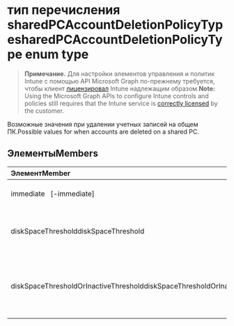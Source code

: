 # <a name="sharedpcaccountdeletionpolicytype-enum-type"></a><span data-ttu-id="a3df7-101">тип перечисления sharedPCAccountDeletionPolicyType</span><span class="sxs-lookup"><span data-stu-id="a3df7-101">sharedPCAccountDeletionPolicyType enum type</span></span>

> <span data-ttu-id="a3df7-102">**Примечание.** Для настройки элементов управления и политик Intune с помощью API Microsoft Graph по-прежнему требуется, чтобы клиент [лицензировал](https://go.microsoft.com/fwlink/?linkid=839381) Intune надлежащим образом.</span><span class="sxs-lookup"><span data-stu-id="a3df7-102">**Note:** Using the Microsoft Graph APIs to configure Intune controls and policies still requires that the Intune service is [correctly licensed](https://go.microsoft.com/fwlink/?linkid=839381) by the customer.</span></span>

<span data-ttu-id="a3df7-103">Возможные значения при удалении учетных записей на общем ПК.</span><span class="sxs-lookup"><span data-stu-id="a3df7-103">Possible values for when accounts are deleted on a shared PC.</span></span>
## <a name="members"></a><span data-ttu-id="a3df7-104">Элементы</span><span class="sxs-lookup"><span data-stu-id="a3df7-104">Members</span></span>
|<span data-ttu-id="a3df7-105">Элемент</span><span class="sxs-lookup"><span data-stu-id="a3df7-105">Member</span></span>|<span data-ttu-id="a3df7-106">Значение</span><span class="sxs-lookup"><span data-stu-id="a3df7-106">Value</span></span>|<span data-ttu-id="a3df7-107">Описание</span><span class="sxs-lookup"><span data-stu-id="a3df7-107">Description</span></span>|
|:---|:---|:---|
|<span data-ttu-id="a3df7-108">immediate</span><span class="sxs-lookup"><span data-stu-id="a3df7-108">   [-immediate]</span></span>|<span data-ttu-id="a3df7-109">0</span><span class="sxs-lookup"><span data-stu-id="a3df7-109">0%</span></span>|<span data-ttu-id="a3df7-110">Немедленное удаление.</span><span class="sxs-lookup"><span data-stu-id="a3df7-110">Delete immediately.</span></span>|
|<span data-ttu-id="a3df7-111">diskSpaceThreshold</span><span class="sxs-lookup"><span data-stu-id="a3df7-111">diskSpaceThreshold</span></span>|<span data-ttu-id="a3df7-112">1</span><span class="sxs-lookup"><span data-stu-id="a3df7-112">-1</span></span>|<span data-ttu-id="a3df7-113">Удаление у порога дискового пространства.</span><span class="sxs-lookup"><span data-stu-id="a3df7-113">Delete at disk space threshold.</span></span>|
|<span data-ttu-id="a3df7-114">diskSpaceThresholdOrInactiveThreshold</span><span class="sxs-lookup"><span data-stu-id="a3df7-114">diskSpaceThresholdOrInactiveThreshold</span></span>|<span data-ttu-id="a3df7-115">2</span><span class="sxs-lookup"><span data-stu-id="a3df7-115">2</span></span>|<span data-ttu-id="a3df7-116">Удаление у порога дискового пространства или неактивного порога.</span><span class="sxs-lookup"><span data-stu-id="a3df7-116">Delete at disk space threshold or inactive threshold.</span></span>|








